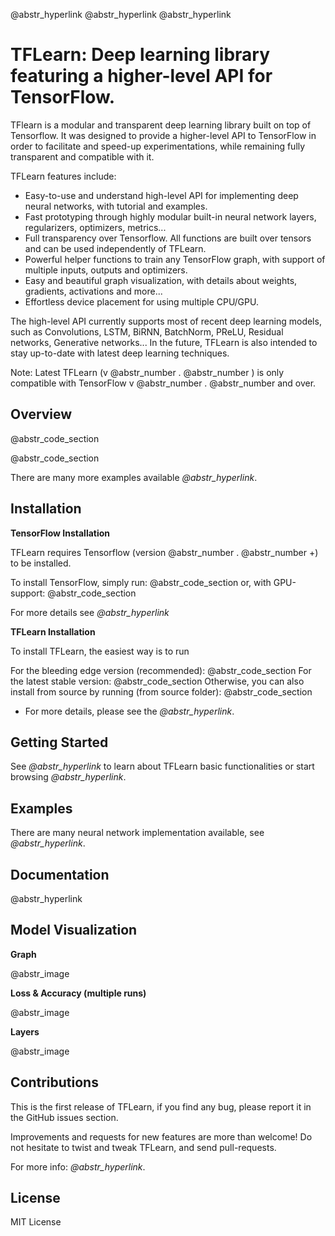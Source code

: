 @abstr_hyperlink @abstr_hyperlink @abstr_hyperlink 

# TFLearn: Deep learning library featuring a higher-level API for TensorFlow.

TFlearn is a modular and transparent deep learning library built on top of Tensorflow. It was designed to provide a higher-level API to TensorFlow in order to facilitate and speed-up experimentations, while remaining fully transparent and compatible with it.

TFLearn features include:

  * Easy-to-use and understand high-level API for implementing deep neural networks, with tutorial and examples.
  * Fast prototyping through highly modular built-in neural network layers, regularizers, optimizers, metrics...
  * Full transparency over Tensorflow. All functions are built over tensors and can be used independently of TFLearn.
  * Powerful helper functions to train any TensorFlow graph, with support of multiple inputs, outputs and optimizers.
  * Easy and beautiful graph visualization, with details about weights, gradients, activations and more...
  * Effortless device placement for using multiple CPU/GPU.



The high-level API currently supports most of recent deep learning models, such as Convolutions, LSTM, BiRNN, BatchNorm, PReLU, Residual networks, Generative networks... In the future, TFLearn is also intended to stay up-to-date with latest deep learning techniques.

Note: Latest TFLearn (v @abstr_number . @abstr_number ) is only compatible with TensorFlow v @abstr_number . @abstr_number and over.

## Overview

@abstr_code_section 

@abstr_code_section 

There are many more examples available _@abstr_hyperlink_.

## Installation

**TensorFlow Installation**

TFLearn requires Tensorflow (version @abstr_number . @abstr_number +) to be installed.

To install TensorFlow, simply run: @abstr_code_section or, with GPU-support: @abstr_code_section 

For more details see _@abstr_hyperlink_

**TFLearn Installation**

To install TFLearn, the easiest way is to run

For the bleeding edge version (recommended): @abstr_code_section For the latest stable version: @abstr_code_section Otherwise, you can also install from source by running (from source folder): @abstr_code_section 

  * For more details, please see the _@abstr_hyperlink_.



## Getting Started

See _@abstr_hyperlink_ to learn about TFLearn basic functionalities or start browsing _@abstr_hyperlink_.

## Examples

There are many neural network implementation available, see _@abstr_hyperlink_.

## Documentation

@abstr_hyperlink 

## Model Visualization

**Graph**

@abstr_image 

**Loss & Accuracy (multiple runs)**

@abstr_image 

**Layers**

@abstr_image 

## Contributions

This is the first release of TFLearn, if you find any bug, please report it in the GitHub issues section.

Improvements and requests for new features are more than welcome! Do not hesitate to twist and tweak TFLearn, and send pull-requests.

For more info: _@abstr_hyperlink_.

## License

MIT License
